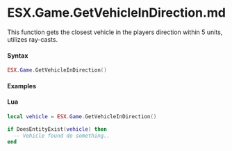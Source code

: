 # ESX.Game.GetVehicleInDirection.md

This function gets the closest vehicle in the players direction within 5 units, utilizes ray-casts.

#### Syntax

```lua
ESX.Game.GetVehicleInDirection()
```

#### Examples

#### Lua
```lua
local vehicle = ESX.Game.GetVehicleInDirection()

if DoesEntityExist(vehicle) then
  -- Vehicle found do something..
end
```
